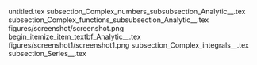 untitled.tex
subsection_Complex_numbers_subsubsection_Analytic__.tex
subsection_Complex_functions_subsubsection_Analytic__.tex
figures/screenshot/screenshot.png
begin_itemize_item_textbf_Analytic__.tex
figures/screenshot1/screenshot1.png
subsection_Complex_integrals__.tex
subsection_Series__.tex